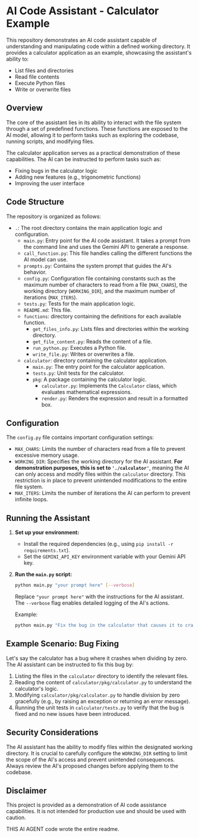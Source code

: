 # AI Code Assistant - Calculator Example

This repository demonstrates an AI code assistant capable of understanding and manipulating code within a defined working directory. It provides a calculator application as an example, showcasing the assistant's ability to:

- List files and directories
- Read file contents
- Execute Python files
- Write or overwrite files

## Overview

The core of the assistant lies in its ability to interact with the file system through a set of predefined functions. These functions are exposed to the AI model, allowing it to perform tasks such as exploring the codebase, running scripts, and modifying files.

The calculator application serves as a practical demonstration of these capabilities. The AI can be instructed to perform tasks such as:

- Fixing bugs in the calculator logic
- Adding new features (e.g., trigonometric functions)
- Improving the user interface

## Code Structure

The repository is organized as follows:

-   `.`: The root directory contains the main application logic and configuration.
    -   `main.py`: Entry point for the AI code assistant. It takes a prompt from the command line and uses the Gemini API to generate a response.
    -   `call_function.py`: This file handles calling the different functions the AI model can use.
    -   `prompts.py`: Contains the system prompt that guides the AI's behavior.
    -   `config.py`: Configuration file containing constants such as the maximum number of characters to read from a file (`MAX_CHARS`), the working directory (`WORKING_DIR`), and the maximum number of iterations (`MAX_ITERS`).
    -   `tests.py`: Tests for the main application logic.
    -   `README.md`: This file.
    -   `functions`: directory containing the definitions for each available function.
        -   `get_files_info.py`: Lists files and directories within the working directory.
        -   `get_file_content.py`: Reads the content of a file.
        -   `run_python.py`: Executes a Python file.
        -   `write_file.py`: Writes or overwrites a file.
    -   `calculator`: directory containing the calculator application.
        -   `main.py`: The entry point for the calculator application.
        -   `tests.py`: Unit tests for the calculator.
        -   `pkg`: A package containing the calculator logic.
            -   `calculator.py`: Implements the `Calculator` class, which evaluates mathematical expressions.
            -   `render.py`: Renders the expression and result in a formatted box.

## Configuration

The `config.py` file contains important configuration settings:

-   `MAX_CHARS`: Limits the number of characters read from a file to prevent excessive memory usage.
-   `WORKING_DIR`: Specifies the working directory for the AI assistant. **For demonstration purposes, this is set to `'./calculator'`**, meaning the AI can only access and modify files within the `calculator` directory. This restriction is in place to prevent unintended modifications to the entire file system.
-   `MAX_ITERS`: Limits the number of iterations the AI can perform to prevent infinite loops.

## Running the Assistant

1.  **Set up your environment:**
    -   Install the required dependencies (e.g., using `pip install -r requirements.txt`).
    -   Set the `GEMINI_API_KEY` environment variable with your Gemini API key.

2.  **Run the `main.py` script:**

    ```bash
    python main.py "your prompt here" [--verbose]
    ```

    Replace `"your prompt here"` with the instructions for the AI assistant. The `--verbose` flag enables detailed logging of the AI's actions.

    Example:

    ```bash
    python main.py "Fix the bug in the calculator that causes it to crash when dividing by zero" --verbose
    ```

## Example Scenario: Bug Fixing

Let's say the calculator has a bug where it crashes when dividing by zero. The AI assistant can be instructed to fix this bug by:

1.  Listing the files in the `calculator` directory to identify the relevant files.
2.  Reading the content of `calculator/pkg/calculator.py` to understand the calculator's logic.
3.  Modifying `calculator/pkg/calculator.py` to handle division by zero gracefully (e.g., by raising an exception or returning an error message).
4.  Running the unit tests in `calculator/tests.py` to verify that the bug is fixed and no new issues have been introduced.

## Security Considerations

The AI assistant has the ability to modify files within the designated working directory. It is crucial to carefully configure the `WORKING_DIR` setting to limit the scope of the AI's access and prevent unintended consequences. Always review the AI's proposed changes before applying them to the codebase.

## Disclaimer

This project is provided as a demonstration of AI code assistance capabilities. It is not intended for production use and should be used with caution.

THIS AI AGENT code wrote the entire readme.
